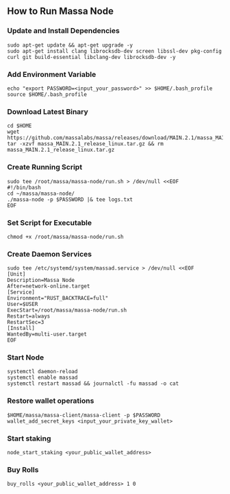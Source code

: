 ## How to Run Massa Node

### Update and Install Dependencies
```
sudo apt-get update && apt-get upgrade -y
sudo apt-get install clang librocksdb-dev screen libssl-dev pkg-config curl git build-essential libclang-dev librocksdb-dev -y
```

### Add Environment Variable
```
echo "export PASSWORD=<input_your_password>" >> $HOME/.bash_profile
source $HOME/.bash_profile
```

### Download Latest Binary
```
cd $HOME
wget https://github.com/massalabs/massa/releases/download/MAIN.2.1/massa_MAIN.2.1_release_linux.tar.gz
tar -xzvf massa_MAIN.2.1_release_linux.tar.gz && rm massa_MAIN.2.1_release_linux.tar.gz
```

### Create Running Script
```
sudo tee /root/massa/massa-node/run.sh > /dev/null <<EOF
#!/bin/bash
cd ~/massa/massa-node/
./massa-node -p $PASSWORD |& tee logs.txt
EOF
```

### Set Script for Executable
```
chmod +x /root/massa/massa-node/run.sh
```

### Create Daemon Services
```
sudo tee /etc/systemd/system/massad.service > /dev/null <<EOF
[Unit]
Description=Massa Node
After=network-online.target
[Service]
Environment="RUST_BACKTRACE=full"
User=$USER
ExecStart=/root/massa/massa-node/run.sh
Restart=always
RestartSec=3
[Install]
WantedBy=multi-user.target
EOF
```


### Start Node
```
systemctl daemon-reload 
systemctl enable massad 
systemctl restart massad && journalctl -fu massad -o cat
```

### Restore wallet operations
```
$HOME/massa/massa-client/massa-client -p $PASSWORD 
wallet_add_secret_keys <input_your_private_key_wallet>
```

### Start staking
```
node_start_staking <your_public_wallet_address>
```

### Buy Rolls
```
buy_rolls <your_public_wallet_address> 1 0
```
